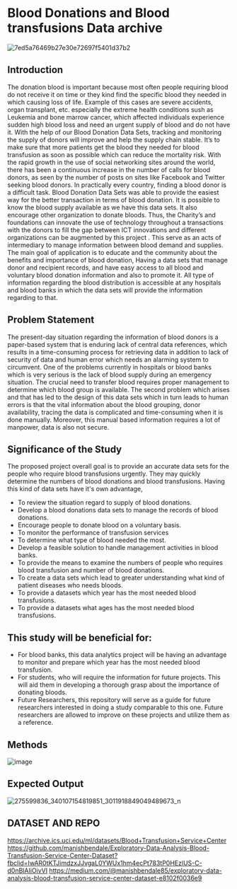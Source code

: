 # Blood Donations and Blood transfusions Data archive
![7ed5a76469b27e30e72697f5401d37b2](https://user-images.githubusercontent.com/102384528/160523278-e0f9bef8-7311-4395-9131-122b029d4a5c.gif)
## Introduction
The donation blood is important because most often people requiring blood do not receive it on time or they kind find the specific blood they needed in which causing loss of life. Example of this cases are severe accidents, organ transplant, etc. especially the extreme health conditions sush as Leukemia and bone marrow cancer, which affected individuals experience sudden high blood loss and need an urgent supply of blood and do not have it. With the help of our Blood Donation Data Sets, tracking and  monitoring the supply of donors will improve and help the supply chain stable. It’s to make sure that more patients get the blood they needed for blood transfusion as soon as possible which can reduce the mortality risk. 
With the rapid growth in the use of social networking sites around the world, there has been a continuous increase in the number of calls for blood donors, as seen by the number of posts on sites like Facebook and Twitter seeking blood donors. In practically every country, finding a blood donor is a difficult task.  Blood Donation Data Sets was able to provide the easiest way for the better transaction in terms of blood donation. It is possible to know the blood supply available as we have this data sets. It also encourage other organization to donate bloods. Thus, the Charity’s and foundations can innovate the use of technology throughout a transactions with the donors to fill the gap between ICT innovations and different organizations can be augmented by this project .  This serve as an acts of intermediary to manage information between blood demand and supplies. The main goal of application is to educate and the community about the benefits and importance of blood donation, Having a data sets that manage donor and recipient records, and have easy access to all blood and voluntary blood donation information and also to promote it. All type of information regarding the blood distribution is accessible at any hospitals and blood banks in which the data sets will provide the information  regarding to that.
## Problem Statement
The present-day situation regarding the information of blood donors is a paper-based system that is enduring lack of central data references, which results in a time-consuming process for retrieving data in addition to lack of security of data and human error which needs an alarming system to circumvent. One of the problems currently in hospitals or blood banks which is very serious is the lack of blood supply during an emergency situation. The crucial need to transfer blood requires proper management to determine which blood group is available. The second problem which arises and that has led to the design of this data sets which in turn leads to human errors is that the vital information about the blood grouping, donor availability, tracing the data is complicated and time-consuming when it is done manually. Moreover, this manual based information requires a lot of manpower, data is also not secure. 
## Significance of the Study
The proposed project overall goal is to provide an accurate data sets for the people who require blood transfusions urgently. They may quickly determine the numbers of blood donations and blood transfusions. Having this kind of data sets have it's own advantage,
- To review the situation regard to supply of blood donations.
- Develop a blood donations data sets to manage the records of blood donations.
- Encourage people to donate blood on a voluntary basis.
- To monitor the performance of transfusion services
- To determine what type of blood needed the most.
- Develop a feasible solution to handle management activities in blood banks.
- To provide the means to examine the numbers of people who requires blood transfusion and number of blood donations.
- To create a data sets which lead to greater understanding what kind of patient diseases who needs bloods.
- To provide a datasets which year has the most needed blood transfusions.
- To provide a datasets what ages has the most needed blood transfusions.
## This study will be beneficial for:
- For blood banks, this data analytics project will be having an advantage to monitor and prepare which year has the most needed blood transfusion.
- For students, who will require the information for future projects. This will aid them in developing a thorough grasp about the importance of donating bloods.
- Future Researchers, this repository will serve as a guide for future researchers interested in doing a study comparable to this one. Future researchers are allowed to improve on these projects and utilize them as a reference.
## Methods
![image](https://user-images.githubusercontent.com/102384528/160641167-65eb3475-33cc-4ec0-a6b2-be9b4e94b6e0.png)
## Expected Output
![275599836_340107154819851_3011918849049489673_n](https://user-images.githubusercontent.com/102384528/160980411-1e38796a-a626-412c-b699-5766783dc49e.png)
## DATASET AND REPO
 https://archive.ics.uci.edu/ml/datasets/Blood+Transfusion+Service+Center
 https://github.com/manishbendale/Exploratory-Data-Analysis-Blood-Transfusion-Service-Center-Dataset?fbclid=IwAR0tKTJimdzxJJvgaL0YWUx1hm4ecPt783tP0HEzlUS-C-d0nBlAIiOivVI
 https://medium.com/@manishbendale85/exploratory-data-analysis-blood-transfusion-service-center-dataset-e8102f0036e9

